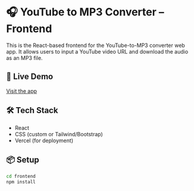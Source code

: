 # 🎧 YouTube to MP3 Converter – Frontend

This is the React-based frontend for the YouTube-to-MP3 converter web app. It allows users to input a YouTube video URL and download the audio as an MP3 file.

## 🚀 Live Demo

[Visit the app](https://your-vercel-url.vercel.app)

## 🛠️ Tech Stack

- React
- CSS (custom or Tailwind/Bootstrap)
- Vercel (for deployment)

## 📦 Setup

```bash
cd frontend
npm install
